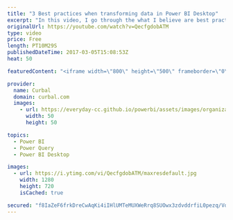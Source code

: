 ```yaml
---
title: "3 Best practices when transforming data in Power BI Desktop"
excerpt: "In this video, I go through the what I believe are best practices for cleaning your data in Power BI: 1. Rename your query steps 2. Change Data types to all columns 3. Write comments on query Steps (juni 2016 update) and other tricks.  Here is a link to the Power BI file, if you want to check it out:"
originalUrl: https://youtube.com/watch?v=QecfgdobATM
type: video
price: Free
length: PT10M29S
publishedDateTime: 2017-03-05T15:08:53Z
heat: 50

featuredContent: "<iframe width=\"800\" height=\"500\" frameborder=\"0\" src=\"https://www.youtube.com/embed/QecfgdobATM\" allow=\"accelerometer; autoplay; encrypted-media; gyroscope; picture-in-picture\" allowfullscreen></iframe>"

provider:
  name: Curbal
  domain: curbal.com
  images:
    - url: https://everyday-cc.github.io/powerbi/assets/images/organizations/curbal.com-50x50.jpg
      width: 50
      height: 50

topics:
  - Power BI
  - Power Query
  - Power BI Desktop

images:
  - url: https://i.ytimg.com/vi/QecfgdobATM/maxresdefault.jpg
    width: 1280
    height: 720
    isCached: true

secured: "f8IaZeF6frkDreCwAqKi4iIHlUMTeMUXWeRrq8SUOwx3zdvddrfiL0pezq/Vdj81Am0tGLtBQgPWGspMn+sYor2mTXOkiI0u3vwL+DRoHIgtuJJ+bEFT+AasvpDwbEMIQMS+JRXx6AhtpxKeYLcFREWk3un8kghSp8GYPUVqDeMVpk+0iy1rqAXyHAvsOB26Mjv3oS8ED4I9TjCGJX/OUtWmw3JUsGM+e+nr7rk5er+iMjXQ0JvOlZFc2aRrT0R6vuOY2F9bZBwNq/GShkcDNJi/h32+25z1w8sI7vArrQy7JeJI0C0e+sCVP8UaIgUXW0TwyY/zJPfaWHScm09d5deUDN1gve5obvbqW71p49nDpbqraEHhnAljiL9OTYPx4NvlYzEuX7wAbjZlZwgZv0o5a1bg2veOXog6F6k0YGo=;OK+Edryj5GXlJO+EzoEa7A=="
---
```


